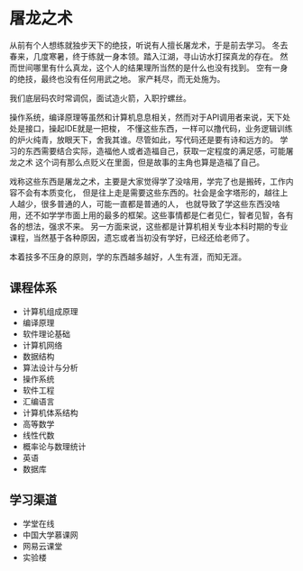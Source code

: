 # 屠龙之术

从前有个人想练就独步天下的绝技，听说有人擅长屠龙术，于是前去学习。
冬去春来，几度寒暑，终于练就一身本领。踏入江湖，寻山访水打探真龙的存在。
然而世间哪里有什么真龙，这个人的结果理所当然的是什么也没有找到。
空有一身的绝技，最终也没有任何用武之地。
家产耗尽，而无处施为。

我们底层码农时常调侃，面试造火箭，入职拧螺丝。

操作系统，编译原理等虽然和计算机息息相关，然而对于API调用者来说，天下处处是接口，操起IDE就是一把梭，
不懂这些东西，一样可以撸代码，业务逻辑训练的炉火纯青，放眼天下，舍我其谁。尽管如此，写代码还是要有诗和远方的。
学习的东西需要结合实际，造福他人或者造福自己，获取一定程度的满足感，可能屠龙之术
这个词有那么点贬义在里面，但是故事的主角也算是造福了自己。

戏称这些东西是屠龙之术，主要是大家觉得学了没啥用，学完了也是搬砖，工作内容不会有本质变化，
但是往上走是需要这些东西的。社会是金字塔形的，越往上人越少，很多普通的人，可能一直都是普通的人，
也就导致了学这些东西没啥用，还不如学学市面上用的最多的框架。这些事情都是仁者见仁，智者见智，各有各的想法，强求不来。
另一方面来说，这些都是计算机相关专业本科时期的专业课程，当然基于各种原因，遗忘或者当初没有学好，已经还给老师了。

本着技多不压身的原则，学的东西越多越好，人生有涯，而知无涯。

## 课程体系

- 计算机组成原理
- 编译原理
- 软件理论基础
- 计算机网络
- 数据结构
- 算法设计与分析
- 操作系统
- 软件工程
- 汇编语言
- 计算机体系结构
- 高等数学
- 线性代数
- 概率论与数理统计
- 英语
- 数据库

## 学习渠道

- 学堂在线
- 中国大学慕课网
- 网易云课堂
- 实验楼


